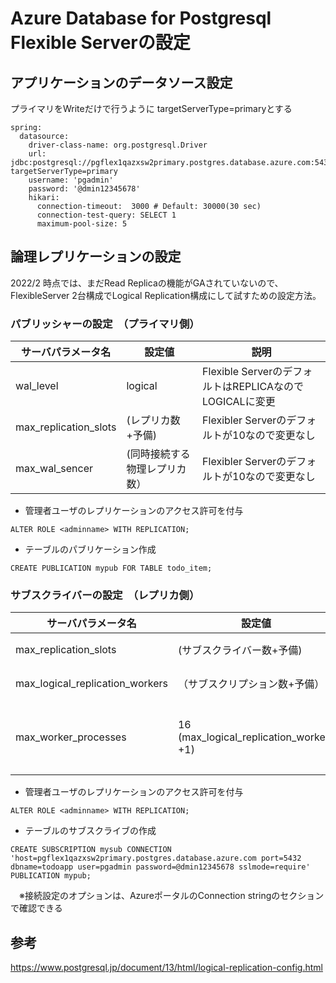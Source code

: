 # Azure Database for Postgresql Flexible Serverの設定

## アプリケーションのデータソース設定

プライマリをWriteだけで行うように targetServerType=primaryとする

```
spring:
  datasource:
    driver-class-name: org.postgresql.Driver
    url: jdbc:postgresql://pgflex1qazxsw2primary.postgres.database.azure.com:5432,pgflex1qazxsw2replica.postgres.database.azure.com:5432/todoapp?targetServerType=primary
    username: 'pgadmin'
    password: '@dmin12345678'
    hikari:
      connection-timeout:  3000 # Default: 30000(30 sec)
      connection-test-query: SELECT 1
      maximum-pool-size: 5
```


## 論理レプリケーションの設定

2022/2 時点では、まだRead Replicaの機能がGAされていないので、FlexibleServer 2台構成でLogical Replication構成にして試すための設定方法。

### パブリッシャーの設定　（プライマリ側）
|サーバパラメータ名|設定値|説明|
|---|---|---|
|wal_level|logical|Flexible ServerのデフォルトはREPLICAなのでLOGICALに変更|
|max_replication_slots|(レプリカ数+予備)|Flexibler Serverのデフォルトが10なので変更なし|
|max_wal_sencer|(同時接続する物理レプリカ数）|Flexibler Serverのデフォルトが10なので変更なし|


* 管理者ユーザのレプリケーションのアクセス許可を付与
```
ALTER ROLE <adminname> WITH REPLICATION;
```

* テーブルのパブリケーション作成
```
CREATE PUBLICATION mypub FOR TABLE todo_item;
```

### サブスクライバーの設定　（レプリカ側）
|サーバパラメータ名|設定値|説明|
|---|---|---|
|max_replication_slots|(サブスクライバー数+予備)|Flexibler Serverのデフォルトが10なので変更なし|
|max_logical_replication_workers|（サブスクリプション数+予備）|Flexible Serverのデフォルトが4なので変更なし|
|max_worker_processes|16 (max_logical_replication_workers +1)|https://docs.microsoft.com/ja-jp/azure/postgresql/flexible-server/concepts-logical の記述にしたがいデフォルトの8から変更|

* 管理者ユーザのレプリケーションのアクセス許可を付与
```
ALTER ROLE <adminname> WITH REPLICATION;
```

* テーブルのサブスクライブの作成
```
CREATE SUBSCRIPTION mysub CONNECTION 'host=pgflex1qazxsw2primary.postgres.database.azure.com port=5432 dbname=todoapp user=pgadmin password=@dmin12345678 sslmode=require' PUBLICATION mypub;
```
　※接続設定のオプションは、AzureポータルのConnection stringのセクションで確認できる




## 参考
https://www.postgresql.jp/document/13/html/logical-replication-config.html